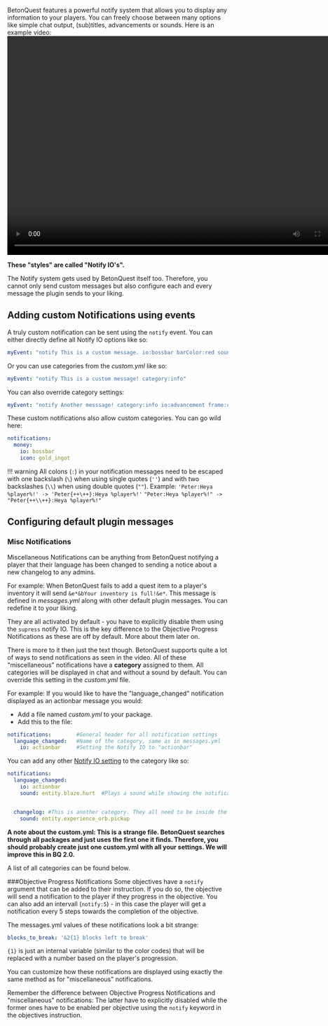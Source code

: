 BetonQuest features a powerful notify system that allows you to display any information to your players.
You can freely choose between many options like simple chat output, (sub)titles, advancements or sounds. 
Here is an example video:
 <video controls loop
     src="../../media/content/User-Documentation/Notifications/NotifySystemOverview.mp4"
     width="780" height="500">
 Sorry, your browser doesn't support embedded videos.
 </video>

**These "styles" are called "Notify IO's".**

The Notify system gets used by BetonQuest itself too. Therefore, you cannot only send custom messages but also
configure each and every message the plugin sends to your liking.

## Adding custom Notifications using events

A truly custom notification can be sent using the `notify` event. You can either directly define all Notify IO options like so:
```YAML
myEvent: "notify This is a custom message. io:bossbar barColor:red sound:block.anvil.use"
```

Or you can use categories from the *custom.yml* like so:
```YAML
myEvent: "notify This is a custom message! category:info"
```

You can also override category settings:
```YAML
myEvent: "notify Another messsage! category:info io:advancement frame:challenge"
```

These custom notifications also allow custom categories. You can go wild here:
```YAML
notifications:
  money: 
    io: bossbar
    icon: gold_ingot  
```

!!! warning
All colons (`:`) in your notification messages need to be escaped with one backslash (`\`) when using single quotes
(`''`) and with two backslashes (`\\`) when using double quotes (`""`). Example:  `'Peter:Heya %player%!' -> 'Peter{++\++}:Heya %player%!'` `"Peter:Heya %player%!" -> "Peter{++\\++}:Heya %player%!"`

## Configuring default plugin messages
  
### Misc Notifications
Miscellaneous Notifications can be anything from BetonQuest notifying a player that their language has been changed
to sending a notice about a new changelog to any admins.

For example: 
When BetonQuest fails to add a quest item to a player's inventory it will send `&e*&bYour inventory is full!&e*`.
This message is defined in *messages.yml* along with other default plugin messages. You can redefine it to your liking.

They are all activated by default - you have to explicitly disable them using the `supress` notify IO.
This is the key difference to the Objective Progress Notifications as these are off by default. More about them later on.

There is more to it then just the text though. BetonQuest supports quite a lot of ways to send notifications as seen in the video.
All of these "miscellaneous" notifications have a **category** assigned to them. All categories will be displayed in chat and without a sound 
by default. You can override this setting in the *custom.yml* file.

For example: If you would like to have the "language_changed" notification displayed as an actionbar message you would:

  * Add a file named *custom.yml* to your package.
  * Add this to the file: 
  
```YAML
notifications:        #General header for all notification settings
  language_changed:   #Name of the category, same as in messages.yml
    io: actionbar     #Setting the Notify IO to "actionbar"
``` 

You can add any other [Notify IO setting]() to the category like so:

```YAML
notifications:       
  language_changed:   
    io: actionbar     
    sound: entity.blaze.hurt  #Plays a sound while showing the notification


  changelog: #This is another category. They all need to be inside the 'notifications:' section.
    sound: entity.experience_orb.pickup      
```
  

**A note about the custom.yml: This is a strange file. BetonQuest searches through all packages and just uses the first one it finds.
Therefore, you should probably create just one custom.yml with all your settings. We will improve this in BQ 2.0.**

A list of all categories can be found below.

###Objective Progress Notifications
Some objectives have a `notify` argument that can be added to their instruction.
If you do so, the objective will send a notification to the player if they progress in the objective.
You can also add an intervall (`notify:5`) - in this case the player will get a notification every 5 steps
towards the completion of the objective.

The messages.yml values of these notifications look a bit strange:
```YAML
blocks_to_break: '&2{1} blocks left to break'
```
`{1}` is just an internal variable (similar to the color codes) that will be replaced with a number based on the
player's progression.
 
You can customize how these notifications are displayed using exactly the same method as for "miscellaneous" notifications.

Remember the difference between Objective Progress Notifications and "miscellaneous" notifications:
The latter have to explicitly disabled while the former ones have to be enabled per objective using the `notify` keyword in 
the objectives instruction.
